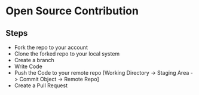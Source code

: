 # Open Source Contribution

## Steps
* Fork the repo to your account
* Clone the forked repo to your local system
* Create a branch
* Write Code
* Push the Code to your remote repo
 [Working Directory -> Staging Area -> Commit Object -> Remote Repo]
* Create a Pull Request 

